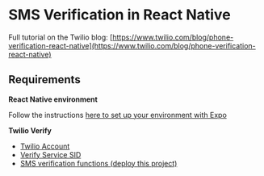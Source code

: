 # SMS Verification in React Native

Full tutorial on the Twilio blog: [https://www.twilio.com/blog/phone-verification-react-native](https://www.twilio.com/blog/phone-verification-react-native)

## Requirements

**React Native environment**

Follow the instructions [here to set up your environment with Expo](https://reactnative.dev/docs/environment-setup)

**Twilio Verify**

- [Twilio Account](https://www.twilio.com/try-twilio)
- [Verify Service SID](https://www.twilio.com/console/verify/services)
- [SMS verification functions (deploy this project)](https://www.twilio.com/code-exchange/one-time-passcode-verification-otp)
